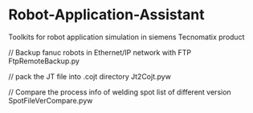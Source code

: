 # Robot-Application-Assistant
Toolkits for robot application simulation in siemens Tecnomatix product

// Backup fanuc robots in Ethernet/IP network with FTP
FtpRemoteBackup.py

// pack the JT file into .cojt directory
Jt2Cojt.pyw

// Compare the process info of welding spot list of different version
SpotFileVerCompare.pyw
